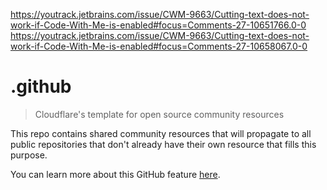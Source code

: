 https://youtrack.jetbrains.com/issue/CWM-9663/Cutting-text-does-not-work-if-Code-With-Me-is-enabled#focus=Comments-27-10651766.0-0
https://youtrack.jetbrains.com/issue/CWM-9663/Cutting-text-does-not-work-if-Code-With-Me-is-enabled#focus=Comments-27-10658067.0-0
# .github
> Cloudflare's template for open source community resources

This repo contains shared community resources that will propagate to all public
repositories that don't already have their own resource that fills this purpose.

You can learn more about this GitHub feature [here](https://help.github.com/en/articles/creating-a-default-community-health-file-for-your-organization). 


